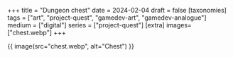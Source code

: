 +++
title = "Dungeon chest"
date = 2024-02-04
draft =  false
[taxonomies]
tags = ["art", "project-quest", "gamedev-art", "gamedev-analogue"]
medium = ["digital"]
series = ["project-quest"]
[extra]
images= ["chest.webp"]
+++

{{ image(src="chest.webp", alt="Chest") }}
